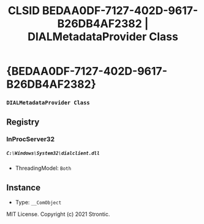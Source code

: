 ﻿---
title: "CLSID BEDAA0DF-7127-402D-9617-B26DB4AF2382 | DIALMetadataProvider Class"
excerpt: What is COM-Object CLSID BEDAA0DF-7127-402D-9617-B26DB4AF2382?
---

# {BEDAA0DF-7127-402D-9617-B26DB4AF2382}

### `DIALMetadataProvider Class`

## Registry


### InProcServer32

##### `C:\Windows\System32\dialclient.dll`
* ThreadingModel: `Both`

## Instance

* Type: `__ComObject`

MIT License. Copyright (c) 2021 Strontic.


